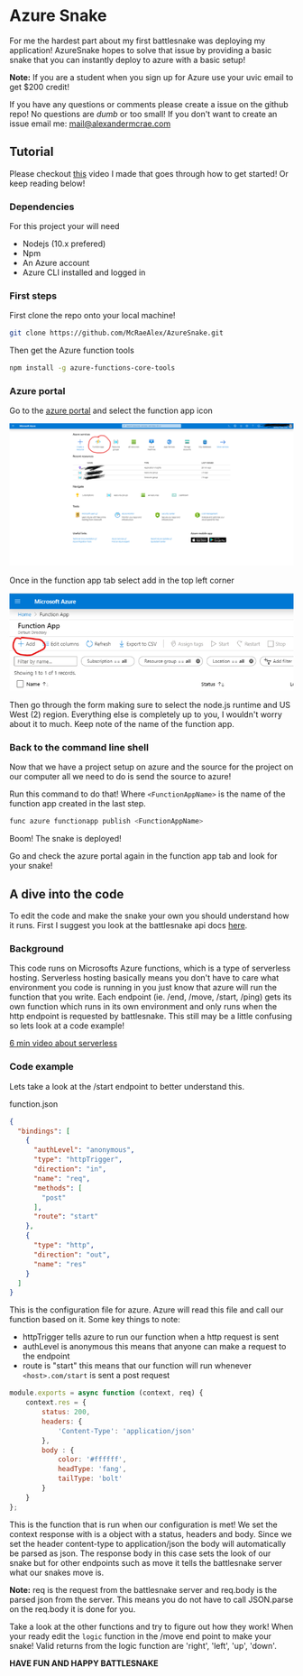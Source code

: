 # Azure Snake

For me the hardest part about my first battlesnake was deploying my application! AzureSnake hopes to solve that issue by providing a basic snake that you can instantly deploy to azure with a basic setup! 

**Note:** If you are a student when you sign up for Azure use your uvic email to get $200 credit!

If you have any questions or comments please create a issue on the github repo! No questions are *dumb* or too small! If you don't want to create an issue email me: mail@alexandermcrae.com

## Tutorial

Please checkout [this](https://youtu.be/f-YBnq-qIas) video I made that goes through how to get started! Or keep reading below!

### Dependencies

For this project your will need

- Nodejs (10.x prefered)
- Npm
- An Azure account
- Azure CLI installed and logged in

### First steps

First clone the repo onto your local machine!

```bash
git clone https://github.com/McRaeAlex/AzureSnake.git
```

Then get the Azure function tools

```bash
npm install -g azure-functions-core-tools
```

### Azure portal

Go to the [azure portal](portal.azure.com) and select the function app icon

![Azure](Portal_Azure.png)

Once in the function app tab select add in the top left corner

![Azure](Func_Azure.png)

Then go through the form making sure to select the node.js runtime and US West (2) region. Everything else is completely up to you, I wouldn't worry about it to much. Keep note of the name of the function app.

### Back to the command line shell

Now that we have a project setup on azure and the source for the project on our computer all we need to do is send the source to azure!

Run this command to do that! Where `<FunctionAppName>` is the name of the function app created in the last step.

```bash
func azure functionapp publish <FunctionAppName>
```

Boom! The snake is deployed!

Go and check the azure portal again in the function app tab and look for your snake!

## A dive into the code

To edit the code and make the snake your own you should understand how it runs. First I suggest you look at the battlesnake api docs [here](https://docs.battlesnake.com). 

### Background 

This code runs on Microsofts Azure functions, which is a type of serverless hosting. Serverless hosting basically means you don't have to care what environment you code is running in you just know that azure will run the function that you write. Each endpoint (ie. /end, /move, /start, /ping) gets its own function which runs in its own environment and only runs when the http endpoint is requested by battlesnake. This still may be a little confusing so lets look at a code example!

[6 min video about serverless](https://www.youtube.com/watch?v=wWEID0d6wfo)

### Code example

Lets take a look at the /start endpoint to better understand this.

function.json
```json
{
  "bindings": [
    {
      "authLevel": "anonymous",
      "type": "httpTrigger",
      "direction": "in",
      "name": "req",
      "methods": [
        "post"
      ],
      "route": "start"
    },
    {
      "type": "http",
      "direction": "out",
      "name": "res"
    }
  ]
}
```
This is the configuration file for azure. Azure will read this file and call our function based on it. Some key things to note:
- httpTrigger tells azure to run our function when a http request is sent
- authLevel is anonymous this means that anyone can make a request to the endpoint
- route is "start" this means that our function will run whenever `<host>.com/start` is sent a post request

```js
module.exports = async function (context, req) {
    context.res = {
        status: 200,
        headers: {
            'Content-Type': 'application/json'
        },
        body : {
            color: '#ffffff',
            headType: 'fang',
            tailType: 'bolt'
        }
    }
};
```

This is the function that is run when our configuration is met! We set the context response with is a object with a status, headers and body. Since we set the header content-type to application/json the body will automatically be parsed as json. The response body in this case sets the look of our snake but for other endpoints such as move it tells the battlesnake server what our snakes move is. 

**Note:** req is the request from the battlesnake server and req.body is the parsed json from the server. This means you do not have to call JSON.parse on the req.body it is done for you.

Take a look at the other functions and try to figure out how they work! When your ready edit the `logic` function in the /move end point to make your snake! Valid returns from the logic function are 'right', 'left', 'up', 'down'.

**HAVE FUN AND HAPPY BATTLESNAKE**